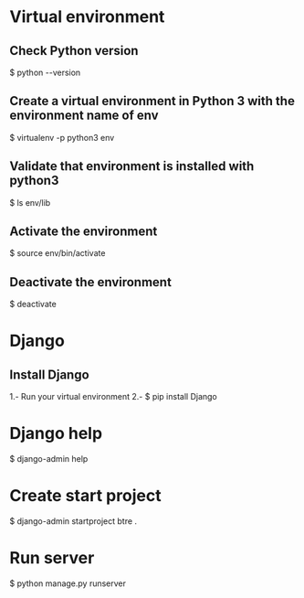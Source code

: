 # Virtual environment

## Check Python version

$ python --version

## Create a virtual environment in Python 3 with the environment name of env

$ virtualenv -p python3 env

## Validate that environment is installed with python3

$ ls env/lib

## Activate the environment

$ source env/bin/activate

## Deactivate the environment

$ deactivate

# Django

## Install Django

1.- Run your virtual environment
2.- $ pip install Django

# Django help

$ django-admin help

# Create start project

$ django-admin startproject btre .

# Run server

$ python manage.py runserver